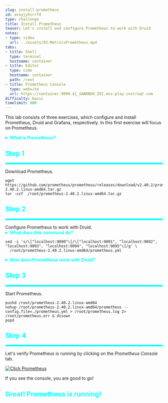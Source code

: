 ```yaml
---
slug: install-prometheus
id: avxyjy5srrfd
type: challenge
title: Install Prometheus
teaser: Let's install and configure Prometheus to work with Druid
notes:
- type: video
  url: ../assets/03-MetricsPrometheus.mp4
tabs:
- title: Shell
  type: terminal
  hostname: container
- title: Editor
  type: code
  hostname: container
  path: /root
- title: Prometheus Console
  type: website
  url: https://container-9090-${_SANDBOX_ID}.env.play.instruqt.com
difficulty: basic
timelimit: 600
---
```


This lab consists of three exercises, which configure and install Prometheus, Druid and Grafana, respectively.
In this first exercise will focus on Prometheus.

<details>
  <summary style="color:cyan"><b>What is Prometheus?</b></summary>
<hr style="background-color:cyan">
Prometheus is a time series database that we will use to capture the Druid metrics.
Read about Prometheus <a href="https://prometheus.io/" target="_blank">here</a>.
Prometheus and Grafana are a common toolset that many systems use for monitoring.
<br><br>
If you are wondering if we could use Druid to capture metrics, the answer is yes!
However, many people are more familiar with using Prometheus, so because of this familiarity, we'll use Prometheus in this lab.
<br><br>
Also, the point of capturing metrics in Prometheus is <i>NOT</i> so we can query Prometheus directly, but as a metrics-store for Grafana.
<hr style="background-color:cyan">
</details>


<h2 style="color:cyan">Step 1</h2><hr style="color:cyan;background-color:cyan;height:5px">

Download Prometheus.

```
wget https://github.com/prometheus/prometheus/releases/download/v2.40.2/prometheus-2.40.2.linux-amd64.tar.gz
tar -xzf  /root/prometheus-2.40.2.linux-amd64.tar.gz
```

<h2 style="color:cyan">Step 2</h2><hr style="color:cyan;background-color:cyan;height:5px">
Configure Prometheus to work with Druid.

<details>
  <summary style="color:cyan"><b>What does this command do?</b></summary>
<hr style="background-color:cyan">
This <i>sed</i> command changes the Prometheus configuration file to cause Prometheus to poll ports 9091-9095 instead of port 9090 (the default).
We will later configure each of the Druid processes to emit metrics using these ports - one per Druid process.
<hr style="background-color:cyan">
</details>

```
sed -i 's/\["localhost:9090"\]/\["localhost:9091", "localhost:9092", "localhost:9093", "localhost:9094", "localhost:9095"\]/g' \
  /root/prometheus-2.40.2.linux-amd64/prometheus.yml
```

<details>
  <summary style="color:cyan"><b>How does Prometheus work with Druid?</b></summary>
<hr style="background-color:cyan">
Prometheus polls target services for metrics, and then stores those metrics.
We will configure each of the Druid processes with a Prometheus emitter which will provide an endpoint target for Prometheus.
Since we are running a single node Druid cluster, each of these target endpoints must use a separate port.
The <i>sed</i> command above changes the Prometheus configuration file so that Prometheus will use all the endpoints in the list.
<hr style="background-color:cyan">
</details>

<h2 style="color:cyan">Step 3</h2><hr style="color:cyan;background-color:cyan;height:5px">

Start Prometheus.

```
pushd /root/prometheus-2.40.2.linux-amd64
nohup /root/prometheus-2.40.2.linux-amd64/prometheus --config.file=./prometheus.yml > /root/prometheus.log 2> /root/prometheus.err & disown
popd
```

<h2 style="color:cyan">Step 4</h2><hr style="color:cyan;background-color:cyan;height:5px">

Let's verify Prometheus is running by clicking on the _Prometheus Console_ tab.

<a href="#img-4">
  <img alt="Click Prometheus" src="../assets/ClickPrometheus.png" />
</a>
<a href="#" class="lightbox" id="img-4">
  <img alt="Click Prometheus" src="../assets/ClickPrometheus.png" />
</a>

If you see the console, you are good to go!


<h2 style="color:cyan">Great! Prometheus is running!</h2>


<style type="text/css" rel="stylesheet">
.lightbox { display: none; position: fixed; justify-content: center; align-items: center; z-index: 999; top: 0; left: 0; right: 0; bottom: 0; padding: 1rem; background: rgba(0, 0, 0, 0.8); }
.lightbox:target { display: flex; }
.lightbox img { max-height: 100% }
.thumbnail:hover {
    position:fixed;
    top:-25px;
    left:-35px;
    width:500px;
    height:auto;
    display:block;
    z-index:999;
}
</style>
